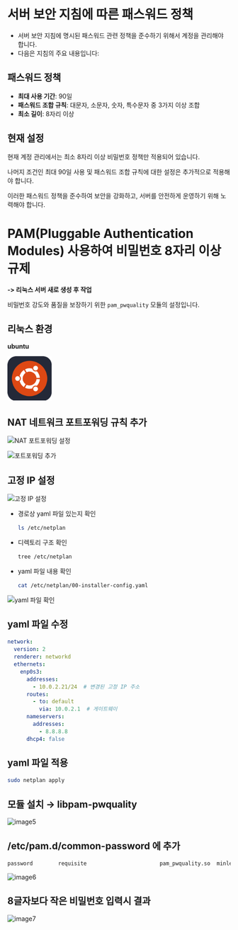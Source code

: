 # 서버 보안 지침에 따른 패스워드 정책

- 서버 보안 지침에 명시된 패스워드 관련 정책을 준수하기 위해서 계정을 관리해야 합니다. 
- 다음은 지침의 주요 내용입니다:

## 패스워드 정책

- **최대 사용 기간**: 90일
- **패스워드 조합 규칙**: 대문자, 소문자, 숫자, 특수문자 중 3가지 이상 조합
- **최소 길이**: 8자리 이상


## 현재 설정

현재 계정 관리에서는 최소 8자리 이상 비밀번호 정책만 적용되어 있습니다. 

나머지 조건인 최대 90일 사용 및 패스워드 조합 규칙에 대한 설정은 추가적으로 적용해야 합니다.

이러한 패스워드 정책을 준수하여 보안을 강화하고, 서버를 안전하게 운영하기 위해 노력해야 합니다.


# PAM(Pluggable Authentication Modules) 사용하여 비밀번호 8자리 이상 규제

**-> 리눅스 서버 새로 생성 후 작업**

비밀번호 강도와 품질을 보장하기 위한 `pam_pwquality` 모듈의 설정입니다.





## 리눅스 환경
**ubuntu**

<img src="https://github.com/tandpfun/skill-icons/blob/main/icons/Ubuntu-Dark.svg" alt="Ubuntu Icon" width="100" />


## NAT 네트워크 포트포워딩 규칙 추가

![NAT 포트포워딩 설정](https://github.com/user-attachments/assets/38d36bb4-9093-46e0-bd0c-30db02be74fd)


![포트포워딩 추가](https://github.com/user-attachments/assets/8b2be45f-bd5a-44bf-bec4-a01e35c6e7ad)

## 고정 IP 설정

![고정 IP 설정](https://github.com/user-attachments/assets/1d282177-96e7-42bc-bee3-4a4b1d66710e)


- 경로상 yaml 파일 있는지 확인

    ```bash
    ls /etc/netplan
    ```

- 디렉토리 구조 확인

    ```bash
    tree /etc/netplan
    ```

- yaml 파일 내용 확인

    ```bash
    cat /etc/netplan/00-installer-config.yaml
    ```

![yaml 파일 확인](https://github.com/user-attachments/assets/6ef40bce-7d8f-46f8-a0a0-8bb038001e6e)


## yaml 파일 수정

```yaml
network:
  version: 2
  renderer: networkd
  ethernets:
    enp0s3:
      addresses:
        - 10.0.2.21/24  # 변경된 고정 IP 주소
      routes:
        - to: default
          via: 10.0.2.1  # 게이트웨이
      nameservers:
        addresses:
          - 8.8.8.8
      dhcp4: false
```

## yaml 파일 적용

```bash
sudo netplan apply
```

## 모듈 설치 → libpam-pwquality

![image5](https://github.com/user-attachments/assets/884a40b8-eb33-4794-a6f1-26cb01752810)

## /etc/pam.d/common-password 에 추가

```bash
password        requisite                       pam_pwquality.so  minlen=8 
```

![image6](https://github.com/user-attachments/assets/c866c6b0-b86a-4ac1-bc79-ee74a1148739)

## 8글자보다 작은 비밀번호 입력시 결과

![image7](https://github.com/user-attachments/assets/772dcf6d-811b-425b-9c24-17baa5fd88a5)
